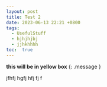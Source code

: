 ```yaml
---
layout: post
title: Test 2
date: 2023-06-13 22:21 +0800
tags: 
  - UsefulStuff 
  - hjhjhjbj
  - jjhkhhhh
toc:  true
---
```


**this will be in yellow box**
{: .message }

jfhfj hgfj hfj fj f
